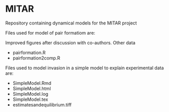 # MITAR
Repository containing dynamical models for the MITAR project

Files used for model of pair formatiom are:


Improved figures after discussion with co-authors. Other data
* pairformation.R
* pairformation2comp.R

Files used to model invasion in a simple model to explain experimental data are:
 * SimpleModel.Rmd
 * SimpleModel.html
 * SimpleModel.log
 * SimpleModel.tex
 * estimatesandequilibrium.tiff
 
 
